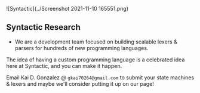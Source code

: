 ![Syntactic](../Screenshot 2021-11-10 165551.png)

## Syntactic Research

- We are a development team focused on building scalable lexers & parsers for hundreds of new programming languages.

The idea of having a custom programming language is a celebrated idea here at Syntactic, and you can make it happen.

Email Kai D. Gonzalez @ `gkai70264@gmail.com` to submit your state machines & lexers and maybe we'll consider putting it up on our page!
